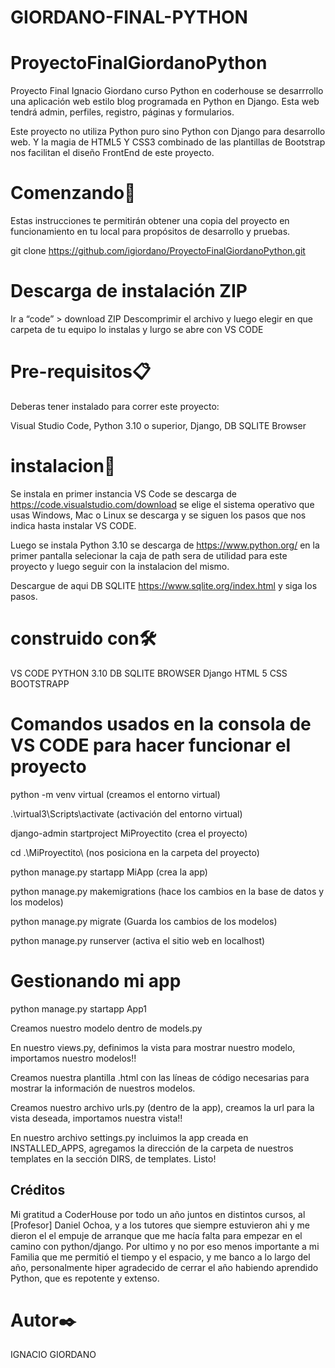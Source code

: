 # GIORDANO-FINAL-PYTHON
# ProyectoFinalGiordanoPython
Proyecto Final Ignacio Giordano curso Python en coderhouse
se desarrrollo una aplicación web estilo blog programada en Python en Django. Esta web tendrá admin, perfiles, registro, páginas y formularios.

Este proyecto no utiliza Python puro sino Python con Django para desarrollo web. Y la magia de HTML5 Y CSS3 combinado de las plantillas de Bootstrap nos facilitan
el diseño FrontEnd de este proyecto.


# Comenzando🚀
Estas instrucciones te permitirán obtener una copia del proyecto en funcionamiento en tu local para propósitos de desarrollo y pruebas.

git clone https://github.com/igiordano/ProyectoFinalGiordanoPython.git

# Descarga de instalación ZIP
Ir a “code” > download ZIP
Descomprimir el archivo
y luego elegir en que carpeta de tu equipo lo instalas y lurgo se abre con  VS CODE


# Pre-requisitos📋
Deberas tener instalado para correr este proyecto:

Visual Studio Code, Python 3.10 o superior, Django, DB SQLITE Browser


# instalacion🔧
Se instala en primer instancia VS Code se descarga de https://code.visualstudio.com/download 
se elige el sistema operativo que usas Windows, Mac o Linux se descarga y se siguen los pasos que nos indica hasta instalar VS CODE.

Luego se instala Python 3.10 se descarga de https://www.python.org/  en la primer pantalla selecionar la caja de path sera de utilidad para este proyecto y
luego seguir con la instalacion del mismo.

 Descargue de aqui  DB SQLITE https://www.sqlite.org/index.html y siga los pasos.



# construido con🛠️
 VS CODE
 PYTHON 3.10
 DB SQLITE BROWSER
 Django
 HTML 5
 CSS
 BOOTSTRAPP

# Comandos usados en la consola de VS CODE para hacer funcionar el proyecto
python -m venv virtual (creamos el entorno virtual)

.\virtual3\Scripts\activate (activación del entorno virtual)

django-admin startproject MiProyectito (crea el proyecto)

cd .\MiProyectito\   (nos posiciona en la carpeta del proyecto)

python manage.py startapp MiApp (crea la app)

python manage.py makemigrations (hace los cambios en la base de datos y los modelos)

python manage.py migrate (Guarda los cambios de los modelos)

python manage.py runserver (activa el sitio web en localhost)

# Gestionando mi app

python manage.py startapp App1

Creamos nuestro modelo dentro de models.py

En nuestro views.py, definimos la vista para mostrar nuestro modelo, importamos nuestro modelos!!

Creamos nuestra plantilla .html con las líneas de código necesarias para mostrar la información de nuestros modelos.

Creamos nuestro archivo urls.py (dentro de la app), creamos la url para la vista deseada, importamos nuestra vista!!

En nuestro archivo settings.py incluimos la app creada en INSTALLED_APPS, agregamos la dirección de la carpeta de nuestros templates en la sección DIRS, de templates. 
Listo!

## Créditos
Mi gratitud a CoderHouse por todo un año juntos en distintos cursos, al [Profesor] Daniel Ochoa, y a los tutores que siempre estuvieron ahi y me dieron el  el empuje de arranque que me hacía falta para empezar en el camino con python/django. 
Por ultimo y no por eso menos importante a mi Familia que me permitió el tiempo y el espacio, y me banco a lo largo del año, personalmente hiper agradecido de cerrar el año habiendo aprendido Python, que es repotente y extenso.

# Autor✒️
IGNACIO GIORDANO

